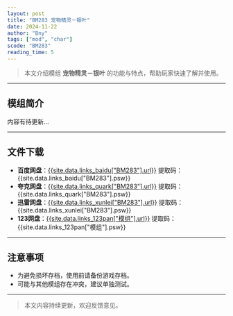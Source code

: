 ```yaml
---
layout: post
title: "BM283 宠物精灵－银叶"
date: 2024-11-22
author: "Bny"
tags: ["mod", "char"]
scode: "BM283"
reading_time: 5
---
```


> 本文介绍模组 **宠物精灵－银叶** 的功能与特点，帮助玩家快速了解并使用。

---

## 模组简介

内容有待更新...

---

## 文件下载
- **百度网盘**：[{{site.data.links_baidu["BM283"].url}}]({{site.data.links_baidu["BM283"].url}}) 提取码：{{site.data.links_baidu["BM283"].psw}}
- **夸克网盘**：[{{site.data.links_quark["BM283"].url}}]({{site.data.links_quark["BM283"].url}}) 提取码：{{site.data.links_quark["BM283"].psw}}
- **迅雷网盘**：[{{site.data.links_xunlei["BM283"].url}}]({{site.data.links_xunlei["BM283"].url}}) 提取码：{{site.data.links_xunlei["BM283"].psw}}
- **123网盘**：[{{site.data.links_123pan["模组"].url}}]({{site.data.links_123pan["模组"].url}}) 提取码：{{site.data.links_123pan["模组"].psw}}

---

## 注意事项
- 为避免损坏存档，使用前请备份游戏存档。
- 可能与其他模组存在冲突，建议单独测试。

---

> 本文内容持续更新，欢迎反馈意见。
